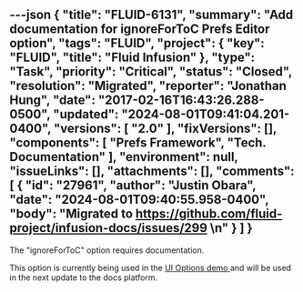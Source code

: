 ---json
{
  "title": "FLUID-6131",
  "summary": "Add documentation for ignoreForToC Prefs Editor option",
  "tags": "FLUID",
  "project": {
    "key": "FLUID",
    "title": "Fluid Infusion"
  },
  "type": "Task",
  "priority": "Critical",
  "status": "Closed",
  "resolution": "Migrated",
  "reporter": "Jonathan Hung",
  "date": "2017-02-16T16:43:26.288-0500",
  "updated": "2024-08-01T09:41:04.201-0400",
  "versions": [
    "2.0"
  ],
  "fixVersions": [],
  "components": [
    "Prefs Framework",
    "Tech. Documentation"
  ],
  "environment": null,
  "issueLinks": [],
  "attachments": [],
  "comments": [
    {
      "id": "27961",
      "author": "Justin Obara",
      "date": "2024-08-01T09:40:55.958-0400",
      "body": "Migrated to <https://github.com/fluid-project/infusion-docs/issues/299>&#x20;\n"
    }
  ]
}
---
The "ignoreForToC" option requires documentation.

This option is currently being used in the [UI Options demo ](https://github.com/fluid-project/infusion/blob/a2802dfd9012184984c99f6dd6778e0f14cf7fbe/demos/uiOptions/index.html#L74) and will be used in the next update to the docs platform.

        